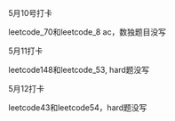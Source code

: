 5月10号打卡

leetcode_70和leetcode_8 ac，数独题目没写

5月11打卡

leetcode148和leetcode_53, hard题没写

5月12打卡

leetcode43和leetcode54，hard题没写